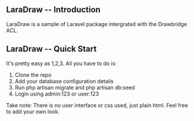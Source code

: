 ## LaraDraw -- Introduction

LaraDraw is a sample of Laravel package intergrated with the Drawbridge ACL.


## LaraDraw -- Quick Start
It's pretty easy as 1,2,3. All you have to do is:
<br />
1. Clone the repo<br />
2. Add your database configuration details<br />
3. Run php artisan migrate and php artisan db:seed<br />
4. Login using admin:123 or user:123<br />

Take note: There is no user interface or css used, just plain html. Feel free to add your own look.
